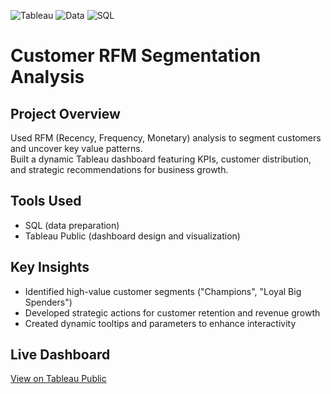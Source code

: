 ![Tableau](https://img.shields.io/badge/Visualization-Tableau-blue) ![Data](https://img.shields.io/badge/Data-Preparation-informational) ![SQL](https://img.shields.io/badge/Language-SQL-blue)

# Customer RFM Segmentation Analysis

## Project Overview

Used RFM (Recency, Frequency, Monetary) analysis to segment customers and uncover key value patterns.  
Built a dynamic Tableau dashboard featuring KPIs, customer distribution, and strategic recommendations for business growth.

## Tools Used

- SQL (data preparation)
- Tableau Public (dashboard design and visualization)

## Key Insights

- Identified high-value customer segments ("Champions", "Loyal Big Spenders")
- Developed strategic actions for customer retention and revenue growth
- Created dynamic tooltips and parameters to enhance interactivity

## Live Dashboard

[View on Tableau Public](https://public.tableau.com/app/profile/dylan.barrett1539)
